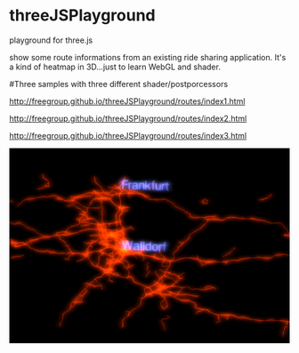 # threeJSPlayground
playground for three.js 

show some route informations from an existing ride sharing application. It's a kind 
of heatmap in 3D...just to learn WebGL and shader.

#Three samples with three different shader/postporcessors


http://freegroup.github.io/threeJSPlayground/routes/index1.html

http://freegroup.github.io/threeJSPlayground/routes/index2.html

http://freegroup.github.io/threeJSPlayground/routes/index3.html

![Demo](https://raw.githubusercontent.com/freegroup/threeJSPlayground/master/screenshot.png)
